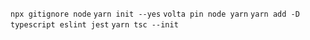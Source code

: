 `npx gitignore node`
`yarn init --yes`
`volta pin node yarn`
`yarn add -D typescript eslint jest`
`yarn tsc --init`